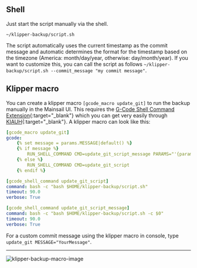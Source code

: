 ## Shell
Just start the script manually via the shell.

```shell
~/klipper-backup/script.sh
```

The script automatically uses the current timestamp as the commit message and automatic determines the format for the timestamp based on the timezone (America: month/day/year, otherwise: day/month/year). If you want to customize this, you can call the script as follows `~/klipper-backup/script.sh --commit_message "my commit message"`.

## Klipper macro
You can create a klipper macro `[gcode_macro update_git]` to run the backup manually in the Mainsail UI. This requires the [G-Code Shell Command Extension](https://github.com/th33xitus/kiauh/blob/master/docs/gcode_shell_command.md){:target="_blank"} which you can get very easily through [KIAUH](https://github.com/th33xitus/kiauh){:target="_blank"}.
A klipper macro can look like this:
```yaml
[gcode_macro update_git]
gcode:
    {% set message = params.MESSAGE|default() %}
    {% if message %}
        RUN_SHELL_COMMAND CMD=update_git_script_message PARAMS="'{params.MESSAGE}'"
    {% else %}
        RUN_SHELL_COMMAND CMD=update_git_script
    {% endif %}

[gcode_shell_command update_git_script]
command: bash -c "bash $HOME/klipper-backup/script.sh"
timeout: 90.0
verbose: True

[gcode_shell_command update_git_script_message]
command: bash -c "bash $HOME/klipper-backup/script.sh -c $0"
timeout: 90.0
verbose: True

```

For a custom commit message using the klipper macro in console, type `update_git MESSAGE="YourMessage"`.
***
![klipper-backup-macro-image](https://i.imgur.com/UglWf6t.png)

